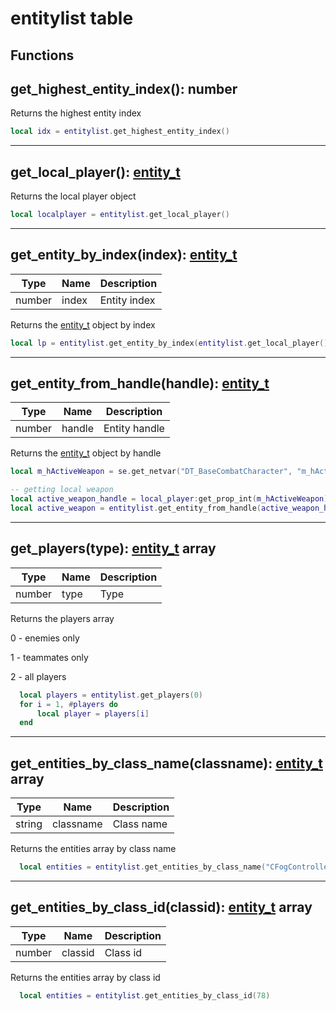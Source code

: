 # entitylist table

## Functions

## **get_highest_entity_index()**: number

Returns the highest entity index
```lua
local idx = entitylist.get_highest_entity_index()
```
---

## **get_local_player()**: [entity_t](../types/entity_t/)

Returns the local player object
```lua
local localplayer = entitylist.get_local_player()
```
---

## **get_entity_by_index(index)**: [entity_t](../types/entity_t/)
Type | Name | Description
------------ | ------------- | ------------
number | index | Entity index

Returns the [entity_t](../types/entity_t/) object by index
```lua
local lp = entitylist.get_entity_by_index(entitylist.get_local_player())
```
---

## **get_entity_from_handle(handle)**: [entity_t](../types/entity_t/)
Type | Name | Description
------------ | ------------- | ------------
number | handle | Entity handle

Returns the [entity_t](../types/entity_t/) object by handle

```lua
local m_hActiveWeapon = se.get_netvar("DT_BaseCombatCharacter", "m_hActiveWeapon")

-- getting local weapon
local active_weapon_handle = local_player:get_prop_int(m_hActiveWeapon)
local active_weapon = entitylist.get_entity_from_handle(active_weapon_handle)
```
---

## **get_players(type)**: [entity_t](../types/entity_t/) array
Type | Name | Description
------------ | ------------- | ------------
number | type | Type

Returns the players array

0 - enemies only

1 - teammates only

2 - all players

```lua
  local players = entitylist.get_players(0)
  for i = 1, #players do
      local player = players[i]
  end
```
---

## **get_entities_by_class_name(classname)**: [entity_t](../types/entity_t/) array
Type | Name | Description
------------ | ------------- | ------------
string | classname | Class name

Returns the entities array by class name
```lua
  local entities = entitylist.get_entities_by_class_name("CFogController")
```
---

## **get_entities_by_class_id(classid)**: [entity_t](../types/entity_t/) array
Type | Name | Description
------------ | ------------- | ------------
number | classid | Class id

Returns the entities array by class id
```lua
  local entities = entitylist.get_entities_by_class_id(78)
```
